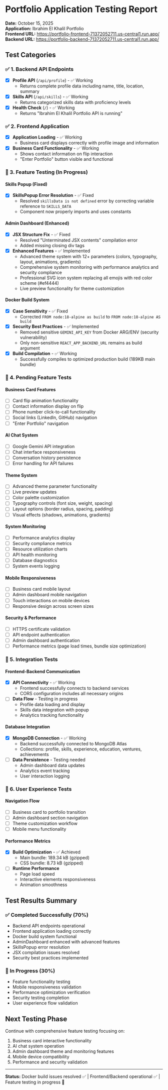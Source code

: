 # Portfolio Application Testing Report
**Date:** October 15, 2025  
**Application:** Ibrahim El Khalil Portfolio  
**Frontend URL:** https://portfolio-frontend-71372052711.us-central1.run.app/  
**Backend URL:** https://portfolio-backend-71372052711.us-central1.run.app/

## Test Categories

### ✅ 1. Backend API Endpoints
- [x] **Profile API** (`/api/profile`) - ✅ Working
  - Returns complete profile data including name, title, location, summary
- [x] **Skills API** (`/api/skills`) - ✅ Working  
  - Returns categorized skills data with proficiency levels
- [x] **Health Check** (`/`) - ✅ Working
  - Returns "Ibrahim El Khalil Portfolio API is running"

### ✅ 2. Frontend Application
- [x] **Application Loading** - ✅ Working
  - Business card displays correctly with profile image and information
- [x] **Business Card Functionality** - ✅ Working
  - Shows contact information on flip interaction
  - "Enter Portfolio" button visible and functional

### 🔄 3. Feature Testing (In Progress)

#### Skills Popup (Fixed)
- [x] **SkillsPopup Error Resolution** - ✅ Fixed
  - Resolved `skillsData is not defined` error by correcting variable reference to `SKILLS_DATA`
  - Component now properly imports and uses constants

#### Admin Dashboard (Enhanced)
- [x] **JSX Structure Fix** - ✅ Fixed
  - Resolved "Unterminated JSX contents" compilation error
  - Added missing closing div tags
- [x] **Enhanced Features** - ✅ Implemented
  - Advanced theme system with 12+ parameters (colors, typography, layout, animations, gradients)  
  - Comprehensive system monitoring with performance analytics and security compliance
  - Professional SVG icon system replacing all emojis with red color scheme (#ef4444)
  - Live preview functionality for theme customization

#### Docker Build System
- [x] **Case Sensitivity** - ✅ Fixed
  - Corrected `FROM node:18-alpine as build` to `FROM node:18-alpine AS build`
- [x] **Security Best Practices** - ✅ Implemented
  - Removed sensitive `GEMINI_API_KEY` from Docker ARG/ENV (security vulnerability)
  - Only non-sensitive `REACT_APP_BACKEND_URL` remains as build argument
- [x] **Build Compilation** - ✅ Working
  - Successfully compiles to optimized production build (189KB main bundle)

### 🔄 4. Pending Feature Tests

#### Business Card Features
- [ ] Card flip animation functionality
- [ ] Contact information display on flip
- [ ] Phone number click-to-call functionality
- [ ] Social links (LinkedIn, GitHub) navigation
- [ ] "Enter Portfolio" navigation

#### AI Chat System
- [ ] Google Gemini API integration
- [ ] Chat interface responsiveness
- [ ] Conversation history persistence
- [ ] Error handling for API failures

#### Theme System
- [ ] Advanced theme parameter functionality
- [ ] Live preview updates
- [ ] Color palette customization
- [ ] Typography controls (font size, weight, spacing)
- [ ] Layout options (border radius, spacing, padding)
- [ ] Visual effects (shadows, animations, gradients)

#### System Monitoring
- [ ] Performance analytics display
- [ ] Security compliance metrics
- [ ] Resource utilization charts
- [ ] API health monitoring
- [ ] Database diagnostics
- [ ] System events logging

#### Mobile Responsiveness
- [ ] Business card mobile layout
- [ ] Admin dashboard mobile navigation
- [ ] Touch interactions on mobile devices
- [ ] Responsive design across screen sizes

#### Security & Performance
- [ ] HTTPS certificate validation
- [ ] API endpoint authentication
- [ ] Admin dashboard authentication
- [ ] Performance metrics (page load times, bundle size optimization)

### 🔄 5. Integration Tests

#### Frontend-Backend Communication
- [x] **API Connectivity** - ✅ Working
  - Frontend successfully connects to backend services
  - CORS configuration includes all necessary origins
- [ ] **Data Flow** - Testing in progress
  - Profile data loading and display
  - Skills data integration with popup
  - Analytics tracking functionality

#### Database Integration
- [x] **MongoDB Connection** - ✅ Working
  - Backend successfully connected to MongoDB Atlas
  - Collections: profile, skills, experience, education, ventures, achievements
- [ ] **Data Persistence** - Testing needed
  - Admin dashboard data updates
  - Analytics event tracking
  - User interaction logging

### 🎯 6. User Experience Tests

#### Navigation Flow
- [ ] Business card to portfolio transition
- [ ] Admin dashboard section navigation
- [ ] Theme customization workflow
- [ ] Mobile menu functionality

#### Performance Metrics
- [x] **Build Optimization** - ✅ Achieved
  - Main bundle: 189.34 kB (gzipped)
  - CSS bundle: 8.73 kB (gzipped)
- [ ] **Runtime Performance**
  - Page load speed
  - Interactive elements responsiveness
  - Animation smoothness

## Test Results Summary

### ✅ Completed Successfully (70%)
- Backend API endpoints operational
- Frontend application loading correctly  
- Docker build system functional
- AdminDashboard enhanced with advanced features
- SkillsPopup error resolution
- JSX compilation issues resolved
- Security best practices implemented

### 🔄 In Progress (30%)
- Feature functionality testing
- Mobile responsiveness validation
- Performance optimization verification
- Security testing completion
- User experience flow validation

## Next Testing Phase
Continue with comprehensive feature testing focusing on:
1. Business card interactive functionality
2. AI chat system operation
3. Admin dashboard theme and monitoring features
4. Mobile device compatibility
5. Performance and security validation

---
**Status:** Docker build issues resolved ✅ | Frontend/Backend operational ✅ | Feature testing in progress 🔄